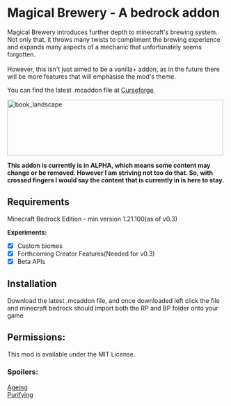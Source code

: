 # Magical Brewery - A bedrock addon


Magical Brewery introduces further depth to minecraft's brewing system. Not only that, it throws many twists to compliment the brewing experience
and expands many aspects of a mechanic that unfortunately seems forgotten.<br/>  
However, this isn't just aimed to be a vanilla+ addon, as in the future there will be more features that will emphasise the mod's theme.

You can find the latest .mcaddon file at [Curseforge](https://www.curseforge.com/minecraft-bedrock/addons/magical-brewery).

<img width="496" height="128" alt="book_landscape" src="https://github.com/user-attachments/assets/273faf4f-64ff-45e3-82dd-ffeaaa6e2bef" /><br/>


**This addon is currently is in ALPHA, which means some content may change or be removed. However I am striving not too do that. 
So, with crossed fingers I would say the content that is currently in is here to stay.**<br/>

## Requirements
Minecraft Bedrock Edition - min version 1.21.100(as of v0.3)

**Experiments:**
- [x] Custom biomes
- [x] Forthcoming Creator Features(Needed for v0.3)
- [x] Beta APIs
 
## Installation
Download the latest .mcaddon file, and once downloaded left click the file and minecraft bedrock should import both the RP and BP folder onto your game


## Permissions:
This mod is available under the MIT License.

### Spoilers:
[Ageing](https://www.youtube.com/watch?v=qSL6OkRyVDg)<br/>
[Purifying](www.youtube.com/watch?v=eubHd1Vgd80)
